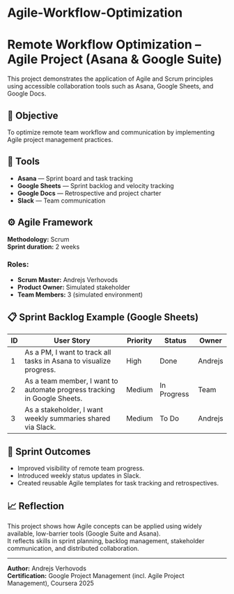 # Agile-Workflow-Optimization
# Remote Workflow Optimization – Agile Project (Asana & Google Suite)

This project demonstrates the application of Agile and Scrum principles using accessible collaboration tools such as Asana, Google Sheets, and Google Docs.

## 🎯 Objective
To optimize remote team workflow and communication by implementing Agile project management practices.

## 🧰 Tools
- **Asana** — Sprint board and task tracking  
- **Google Sheets** — Sprint backlog and velocity tracking  
- **Google Docs** — Retrospective and project charter  
- **Slack** — Team communication  

## ⚙️ Agile Framework
**Methodology:** Scrum  
**Sprint duration:** 2 weeks  

### Roles:
- **Scrum Master:** Andrejs Verhovods  
- **Product Owner:** Simulated stakeholder  
- **Team Members:** 3 (simulated environment)

## 📋 Sprint Backlog Example (Google Sheets)
| ID | User Story | Priority | Status | Owner |
|----|-------------|-----------|---------|--------|
| 1 | As a PM, I want to track all tasks in Asana to visualize progress. | High | Done | Andrejs |
| 2 | As a team member, I want to automate progress tracking in Google Sheets. | Medium | In Progress | Team |
| 3 | As a stakeholder, I want weekly summaries shared via Slack. | Medium | To Do | Andrejs |

## 🏁 Sprint Outcomes
- Improved visibility of remote team progress.  
- Introduced weekly status updates in Slack.  
- Created reusable Agile templates for task tracking and retrospectives.

## 📈 Reflection
This project shows how Agile concepts can be applied using widely available, low-barrier tools (Google Suite and Asana).  
It reflects skills in sprint planning, backlog management, stakeholder communication, and distributed collaboration.

---

**Author:** Andrejs Verhovods  
**Certification:** Google Project Management (incl. Agile Project Management), Coursera 2025
